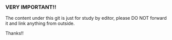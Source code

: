 
### **VERY IMPORTANT!!**

The content under this git is just for study by editor, please DO NOT forward it and link anything from outside.

Thanks!!
